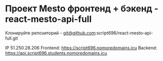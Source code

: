 # Проект Mesto фронтенд + бэкенд - react-mesto-api-full

Клонируйте репозиторий - git@github.com:script696/react-mesto-api-full.git

IP 51.250.28.206
Frontend: https://script696.nomoredomains.icu
Backend: https://api.script696.students.nomoredomains.icu
